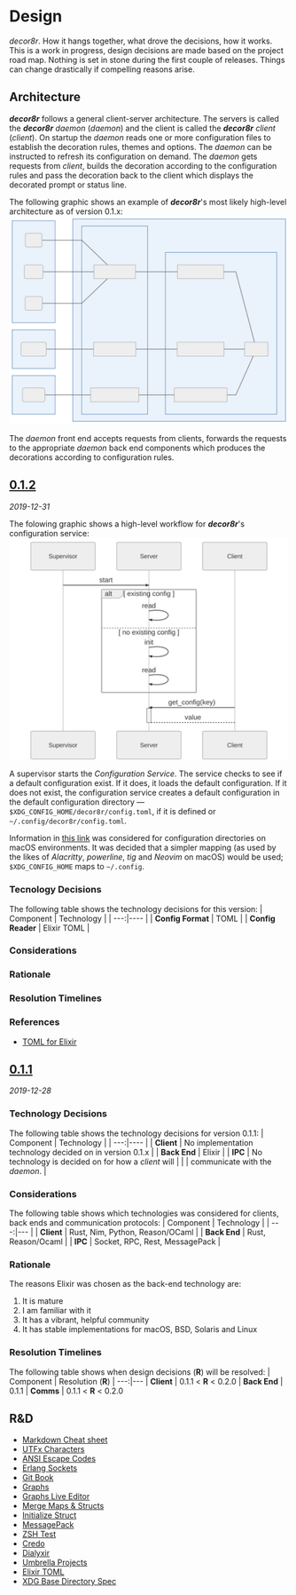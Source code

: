 # Design #
_decor8r_. How it hangs together, what drove the decisions, how it works. This is a work in progress, design decisions are made based on the project road map. Nothing is set in stone during the first couple of releases. Things can change drastically if compelling reasons arise.


## Architecture ##
_**decor8r**_ follows a general client-server architecture. The servers is called the _**decor8r**_ _daemon_ (_daemon_) and the client is called the _**decor8r**_ _client_ (_client_). On startup the _daemon_ reads one or more configuration files to establish the decoration rules, themes and options. The _daemon_ can be instructed to refresh its configuration on demand. The _daemon_ gets requests from _client_, builds the decoration according to the configuration rules and pass the decoration back to the client which displays the decorated prompt or status line.

The following graphic shows an example of _**decor8r**_'s most likely high-level architecture as of version 0.1.x:
![Alt decor8r Architecture](__design/decor8r-arch-20191229121452.svg)

The _daemon_ front end accepts requests from clients, forwards the requests to the appropriate _daemon_ back end components which produces the decorations according to configuration rules.


## [0.1.2](https://github.com/axler8tor/decor8r/projects/1#card-31019946) ##
_2019-12-31_

The folowing graphic shows a high-level workflow for _**decor8r**_&apos;s configuration service:
![Alt Configuration Workflow](__design/decor8r-arch-20191231122058.svg)

A supervisor starts the _Configuration Service_. The service checks to see if a default configuration exist. If it does, it loads the default configuration. If it does not exist, the configuration service creates a default configuration in the default configuration directory &mdash; `$XDG_CONFIG_HOME/decor8r/config.toml`, if it is defined or `~/.config/decor8r/config.toml`.

Information in [this link](https://stackoverflow.com/questions/3373948/equivalents-of-xdg-config-home-and-xdg-data-home-on-mac-os-x) was considered for configuration directories on macOS environments. It was decided that a simpler mapping (as used by the likes of _Alacritty_, _powerline_, _tig_ and _Neovim_ on macOS) would be used;  `$XDG_CONFIG_HOME` maps to `~/.config`.

### Tecnology Decisions ###
The following table shows the technology decisions for this version:
| Component         | Technology                                                |
|               ---:|----                                                       |
| **Config Format** | TOML                                                      |
| **Config Reader** | Elixir TOML                                               |

### Considerations ###
### Rationale ###
### Resolution Timelines ###
### References ###
+ [TOML for Elixir](https://github.com/bitwalker/toml-elixir)


## [0.1.1](https://github.com/axler8tor/decor8r/projects/1#card-30936560) ##
_2019-12-28_

### Technology Decisions ###
The following table shows the technology decisions for version 0.1.1:
| Component     | Technology                                                    |
|           ---:|----                                                           |
| **Client**    | No implementation technology decided on in version 0.1.x      |
| **Back End**  | Elixir                                                        |
| **IPC**       | No technology is decided on for how a _client_ will           |
|               | communicate with the _daemon_.                                |

### Considerations ###
The following table shows which technologies was considered for clients, back ends and communication protocols:
| Component     | Technology                                                    |
|           ---:|---                                                            |
| **Client**    | Rust, Nim, Python, Reason/OCaml                               |
| **Back End**  | Rust, Reason/Ocaml                                            |
| **IPC**       | Socket, RPC, Rest, MessagePack                                |

### Rationale ###
The reasons Elixir was chosen as the back-end technology are:
1. It is mature
1. I am familiar with it
1. It has a vibrant, helpful community
1. It has stable implementations for macOS, BSD, Solaris and Linux

### Resolution Timelines ###
The following table shows when design decisions (**R**) will be resolved:
| Component     | Resolution (**R**)
|           ---:|---
| **Client**    | 0.1.1 < **R** < 0.2.0
| **Back End**  | 0.1.1
| **Comms**     | 0.1.1 < **R** < 0.2.0


## R&D ##
+ [Markdown Cheat sheet](https://github.com/adam-p/markdown-here/wiki/Markdown-Cheatsheet)
+ [UTFx Characters](https://www.fileformat.info/info/charset/UTF-8/list.htm)
+ [ANSI Escape Codes](https://en.wikipedia.org/wiki/ANSI_escape_code)
+ [Erlang Sockets](https://learnyousomeerlang.com/buckets-of-sockets)
+ [Git Book](https://git-scm.com/book/en/v2)
+ [Graphs](https://mermaid-js.github.io/mermaid/#/)
+ [Graphs Live Editor](https://mermaid-js.github.io/mermaid-live-editor)
+ [Merge Maps & Structs](https://stackoverflow.com/questions/30997475/load-values-into-a-struct-from-a-map-in-elixir)
+ [Initialize Struct](https://stackoverflow.com/questions/30927635/in-elixir-how-do-you-initialize-a-struct-with-a-map-variable)
+ [MessagePack](https://msgpack.org/)
+ [ZSH Test](https://unix.stackexchange.com/questions/131716/start-zsh-with-a-custom-zshrc)
+ [Credo](https://github.com/rrrene/credo)
+ [Dialyxir](https://github.com/jeremyjh/dialyxir)
+ [Umbrella Projects](https://duckduckgo.com/?q=when+to+use+umbrella+project+elixir&t=braveed&ia=web)
+ [Elixir TOML](https://github.com/bitwalker/toml-elixir.git)
+ [XDG Base Directory Spec](https://specifications.freedesktop.org/basedir-spec/basedir-spec-latest.html)
